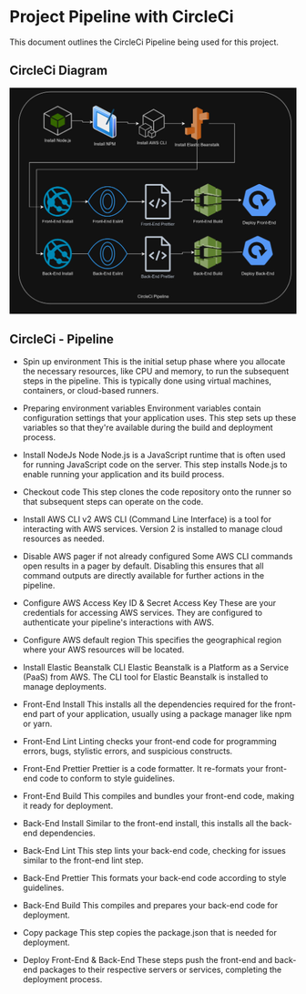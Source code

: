 # Project Pipeline with CircleCi

This document outlines the CircleCi Pipeline being used for this project. 

## CircleCi Diagram

![Alt text](../images/circleci-diagram.png)

## CircleCi - Pipeline

- Spin up environment
This is the initial setup phase where you allocate the necessary resources, like CPU and memory, to run the subsequent steps in the pipeline. This is typically done using virtual machines, containers, or cloud-based runners.

- Preparing environment variables
Environment variables contain configuration settings that your application uses. This step sets up these variables so that they're available during the build and deployment process.

- Install NodeJs Node
Node.js is a JavaScript runtime that is often used for running JavaScript code on the server. This step installs Node.js to enable running your application and its build process.

- Checkout code
This step clones the code repository onto the runner so that subsequent steps can operate on the code.

- Install AWS CLI v2
AWS CLI (Command Line Interface) is a tool for interacting with AWS services. Version 2 is installed to manage cloud resources as needed.

- Disable AWS pager if not already configured
Some AWS CLI commands open results in a pager by default. Disabling this ensures that all command outputs are directly available for further actions in the pipeline.

- Configure AWS Access Key ID & Secret Access Key
These are your credentials for accessing AWS services. They are configured to authenticate your pipeline's interactions with AWS.

- Configure AWS default region
This specifies the geographical region where your AWS resources will be located.

- Install Elastic Beanstalk CLI
Elastic Beanstalk is a Platform as a Service (PaaS) from AWS. The CLI tool for Elastic Beanstalk is installed to 
manage deployments.

- Front-End Install
This installs all the dependencies required for the front-end part of your application, usually using a package manager like npm or yarn.

- Front-End Lint
Linting checks your front-end code for programming errors, bugs, stylistic errors, and suspicious constructs.

- Front-End Prettier
Prettier is a code formatter. It re-formats your front-end code to conform to style guidelines.

- Front-End Build
This compiles and bundles your front-end code, making it ready for deployment.

- Back-End Install
Similar to the front-end install, this installs all the back-end dependencies.

- Back-End Lint
This step lints your back-end code, checking for issues similar to the front-end lint step.

- Back-End Prettier
This formats your back-end code according to style guidelines.

- Back-End Build
This compiles and prepares your back-end code for deployment.

- Copy package
This step copies the package.json that is needed for deployment.

- Deploy Front-End & Back-End
These steps push the front-end and back-end packages to their respective servers or services, completing the deployment process.